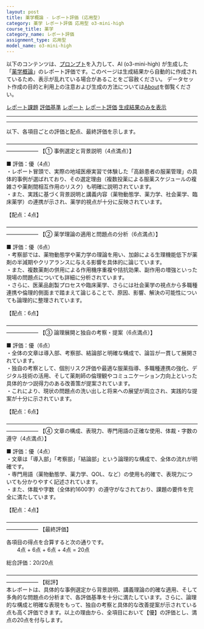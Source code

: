 ```yaml
---
layout: post
title: 薬学概論 - レポート評価 (応用型)
category: 薬学 レポート評価 応用型 o3-mini-high
course_title: 薬学
category_name: レポート評価
assignment_type: 応用型
model_name: o3-mini-high
---
```


以下のコンテンツは、[プロンプト](https://github.com/takedatoshiyuki/synthetic_assignments/tree/main/generated/薬学/o3-mini-high/prompt_レポート評価-応用型.md)を入力して、AI (o3-mini-high) が生成した「[薬学概論](/contents/薬学/)」のレポート評価です。このページは生成結果から自動的に作成されているため、表示が乱れている場合があることをご容赦ください。
データセット作成の目的と利用上の注意および生成の方法については[About](/About)を御覧ください。

[レポート課題](../レポート課題-応用型)
[評価基準](../評価基準-応用型)
[レポート](../レポート-応用型)
[レポート評価](../レポート評価-応用型)
[生成結果のみを表示](https://github.com/takedatoshiyuki/synthetic_assignments/tree/main/generated/薬学/o3-mini-high/レポート評価-応用型.md)
  

***
***
  
以下、各項目ごとの評価と配点、最終評価を示します。

――――――――――――――――――――――――――――――――――――――――――
【① 事例選定と背景説明（4点満点）】

■ 評価：優（4点）  
・レポート冒頭で、実際の地域医療実習で体験した「高齢患者の服薬管理」の具体的事例が選ばれており、その選定理由（複数投薬による服薬スケジュールの複雑さや薬剤間相互作用のリスク）も明確に説明されています。  
・また、実践に基づく背景説明と講義内容（薬物動態学、薬力学、社会薬学、臨床薬学）の連携が示され、薬学的視点が十分に反映されています。

【配点：4点】

――――――――――――――――――――――――――――――――――――――――――
【② 薬学理論の適用と問題点の分析（6点満点）】

■ 評価：優（6点）  
・考察部では、薬物動態学や薬力学の理論を用い、加齢による生理機能低下が薬剤の半減期やクリアランスに与える影響を具体的に論じています。  
・また、複数薬剤の併用による作用機序重複や拮抗効果、副作用の増強といった現場の問題点についても詳細に分析されています。  
・さらに、医薬品創製プロセスや臨床薬学、さらには社会薬学の視点から多職種連携や倫理的側面まで踏まえて論じることで、原因、影響、解決の可能性についても論理的に整理されています。

【配点：6点】

――――――――――――――――――――――――――――――――――――――――――
【③ 論理展開と独自の考察・提案（6点満点）】

■ 評価：優（6点）  
・全体の文章は導入部、考察部、結論部と明確な構成で、論旨が一貫して展開されています。  
・独自の考察として、個別リスク評価や最適な服薬指導、多職種連携の強化、デジタル技術の活用、そして薬剤師の倫理観やコミュニケーション力向上といった具体的かつ説得力のある改善策が提案されています。  
・これにより、現状の問題点の洗い出しと将来への展望が両立され、実践的な提案が十分に示されています。

【配点：6点】

――――――――――――――――――――――――――――――――――――――――――
【④ 文章の構成、表現力、専門用語の正確な使用、体裁・字数の遵守（4点満点）】

■ 評価：優（4点）  
・文章は「導入部」「考察部」「結論部」という論理的な構成で、全体の流れが明確です。  
・専門用語（薬物動態学、薬力学、QOL、など）の使用も的確で、表現力についても分かりやすく記述されています。  
・また、体裁や字数（全体約1600字）の遵守がなされており、課題の要件を完全に満たしています。

【配点：4点】

――――――――――――――――――――――――――――――――――――――――――
【最終評価】

各項目の得点を合算すると次の通りです。  
　　4点 + 6点 + 6点 + 4点 = 20点

総合評価：20/20点

――――――――――――――――――――――――――――――――――――――――――
【総評】  
本レポートは、具体的な事例選定から背景説明、講義理論の的確な適用、そして多角的な問題点の分析まで、各評価基準を十分に満たしています。さらに、論理的な構成と明確な表現をもって、独自の考察と具体的な改善提案が示されている点も高く評価できます。以上の理由から、全項目において【優】の評価とし、満点の20点を付与します。
